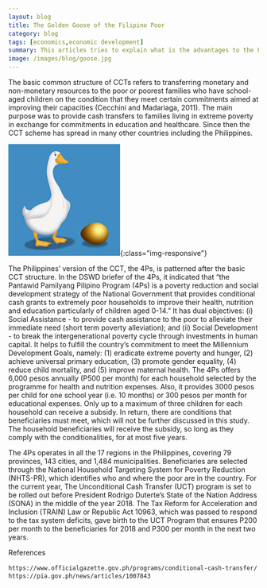 ```yaml
---
layout: blog
title: The Golden Goose of the Filipino Poor
category: blog
tags: [economics,economic development]  
summary: This articles tries to explain what is the advantages to the Filipino beneficiaries
image: /images/blog/goose.jpg
---
```


The basic common structure of CCTs refers to transferring monetary and non-monetary resources to the poor or poorest families who have school-aged children on the condition that they meet certain commitments aimed at improving their capacities (Cecchini and Madariaga, 2011). The main purpose was to provide cash transfers to families living in extreme poverty in exchange for commitments in education and healthcare. Since then the CCT scheme has spread in many other countries including the Philippines.

![Golden Goose](/images/blog/goose.jpg){:class="img-responsive"}

The Philippines’ version of the CCT, the 4Ps, is patterned after the basic CCT structure. In the DSWD briefer of the 4Ps, it indicated that “the Pantawid Pamilyang Pilipino Program (4Ps) is a poverty reduction and social development strategy of the National Government that provides conditional cash grants to extremely poor households to improve their health, nutrition and education particularly of children aged 0-14.” It has dual objectives: (i) Social Assistance - to provide cash assistance to the poor to alleviate their immediate need (short term poverty alleviation); and (ii) Social Development - to break the intergenerational poverty cycle through investments in human capital. It helps to fulfill the country’s commitment to meet the Millennium Development Goals, namely: (1) eradicate extreme poverty and hunger, (2) achieve universal primary education, (3) promote gender equality, (4) reduce child mortality, and (5) improve maternal health. The 4Ps offers 6,000 pesos annually (P500 per month) for each household selected by the programme for health and nutrition expenses. Also, it provides 3000 pesos per child for one school year (i.e. 10 months) or 300 pesos per month for educational expenses. Only up to a maximum of three children for each household can receive a subsidy. In return, there are conditions that beneficiaries must meet, which will not be further discussed in this study. The household beneficiaries will receive the subsidy, so long as they comply with the conditionalities, for at most five years.


The 4Ps operates in all the 17 regions in the Philippines, covering 79 provinces, 143 cities, and 1,484 municipalities. Beneficiaries are selected through the National Household Targeting System for Poverty Reduction (NHTS-PR), which identifies who and where the poor are in the country.
For the current year, The Unconditional Cash Transfer (UCT) program is set to be rolled out before President Rodrigo Duterte’s State of the Nation Address (SONA) in the middle of the year 2018. The Tax Reform for Acceleration and Inclusion (TRAIN) Law or Republic Act 10963, which was passed to respond to the tax system deficits, gave birth to the UCT Program that ensures P200 per month to the beneficiaries for 2018 and P300 per month in the next two years.


References
```
https://www.officialgazette.gov.ph/programs/conditional-cash-transfer/
https://pia.gov.ph/news/articles/1007843

```

